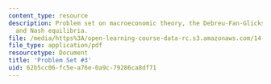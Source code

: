 ```yaml
---
content_type: resource
description: Problem set on macroeconomic theory, the Debreu-Fan-Glicksburg Theorem,
  and Nash equilibria.
file: /media/https%3A/open-learning-course-data-rc.s3.amazonaws.com/14-122-microeconomic-theory-ii-fall-2002/62b5cc06fc5ea76e0a9c79286ca8df71_ps3q.pdf
file_type: application/pdf
resourcetype: Document
title: 'Problem Set #3'
uid: 62b5cc06-fc5e-a76e-0a9c-79286ca8df71
---
```

